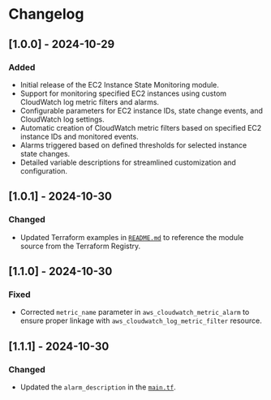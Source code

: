 # Changelog

## [1.0.0] - 2024-10-29

### Added
- Initial release of the EC2 Instance State Monitoring module.
- Support for monitoring specified EC2 instances using custom CloudWatch log metric filters and alarms.
- Configurable parameters for EC2 instance IDs, state change events, and CloudWatch log settings.
- Automatic creation of CloudWatch metric filters based on specified EC2 instance IDs and monitored events.
- Alarms triggered based on defined thresholds for selected instance state changes.
- Detailed variable descriptions for streamlined customization and configuration.

## [1.0.1] - 2024-10-30

### Changed
- Updated Terraform examples in [`README.md`](README.md) to reference the module source from the Terraform Registry.

## [1.1.0] - 2024-10-30

### Fixed
- Corrected `metric_name` parameter in `aws_cloudwatch_metric_alarm` to ensure proper linkage with `aws_cloudwatch_log_metric_filter` resource.

## [1.1.1] - 2024-10-30

### Changed

- Updated the `alarm_description` in the [`main.tf`](main.tf).
